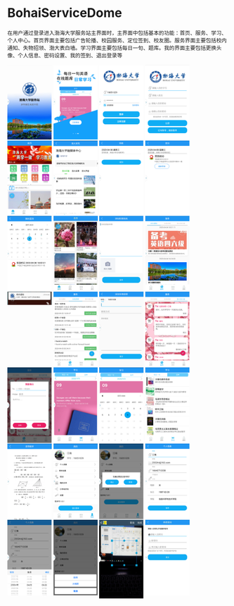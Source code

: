 # BohaiServiceDome

    在用户通过登录进入渤海大学服务站主界面时，主界面中包括基本的功能：首页、服务、学习、个人中心。首页界面主要包括广告轮播、校园服务、定位签到、校友圈。服务界面主要包括校内通知、失物招领、渤大表白墙。学习界面主要包括每日一句、题库。我的界面主要包括更换头像、个人信息、密码设置、我的签到、退出登录等

<div>
<img src='./Images/1.png' width="20%" style="vertical-align:top">
<img src='./Images/2.png' width="20%" style="vertical-align:top">
<img src='./Images/3.png' width="20%" style="vertical-align:top">
<img src='./Images/4.png' width="20%" style="vertical-align:top">
<img src='./Images/5.png' width="20%" style="vertical-align:top">
<img src='./Images/6.png' width="20%" style="vertical-align:top">
<img src='./Images/7.png' width="20%" style="vertical-align:top">
<img src='./Images/8.png' width="20%" style="vertical-align:top">
<img src='./Images/9.png' width="20%" style="vertical-align:top">
<img src='./Images/10.png' width="20%" style="vertical-align:top">
<img src='./Images/11.png' width="20%" style="vertical-align:top">
<img src='./Images/12.png' width="20%" style="vertical-align:top">
<img src='./Images/13.png' width="20%" style="vertical-align:top">
<img src='./Images/14.png' width="20%" style="vertical-align:top">
<img src='./Images/15.png' width="20%" style="vertical-align:top">
<img src='./Images/16.png' width="20%" style="vertical-align:top">
<img src='./Images/17.png' width="20%" style="vertical-align:top">
<img src='./Images/18.png' width="20%" style="vertical-align:top">
<img src='./Images/19.png' width="20%" style="vertical-align:top">
<img src='./Images/20.png' width="20%" style="vertical-align:top">
<img src='./Images/21.png' width="20%" style="vertical-align:top">
<img src='./Images/22.png' width="20%" style="vertical-align:top">
<img src='./Images/23.png' width="20%" style="vertical-align:top">
<img src='./Images/24.png' width="20%" style="vertical-align:top">
<img src='./Images/25.png' width="20%" style="vertical-align:top">
<img src='./Images/26.png' width="20%" style="vertical-align:top">
<img src='./Images/27.png' width="20%" style="vertical-align:top">
<img src='./Images/28.png' width="20%" style="vertical-align:top">
</div>


